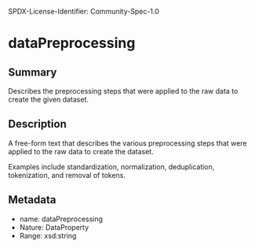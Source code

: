 SPDX-License-Identifier: Community-Spec-1.0

# dataPreprocessing

## Summary

Describes the preprocessing steps that were applied to the raw data to create the given dataset.

## Description

A free-form text that describes the various preprocessing steps
that were applied to the raw data to create the dataset.

Examples include standardization, normalization, deduplication, tokenization, and removal of tokens.

## Metadata

- name: dataPreprocessing
- Nature: DataProperty
- Range: xsd:string
